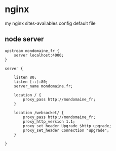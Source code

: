 # nginx
my nginx sites-availables config default file

## node server
```
upstream mondomaine_fr {
    server localhost:4000;
}

server {

    listen 80;
    listen [::]:80; 
    server_name mondomaine.fr;

    location / {
        proxy_pass http://mondomaine_fr;
    }

    location /websocket/ {
        proxy_pass http://mondomaine_fr;
        proxy_http_version 1.1;
        proxy_set_header Upgrade $http_upgrade;
        proxy_set_header Connection "upgrade";
    }

}
```

